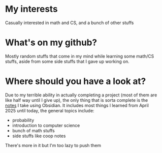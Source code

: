 # My interests

Casually interested in math and CS, and a bunch of other stuffs

# What's on my github?

Mostly random stuffs that come in my mind while learning some math/CS stuffs, aside from some side stuffs that I gave up working on.

# Where should you have a look at?
Due to my terrible ability in actually completing a project (most of them are like half way until I give up), the only thing that is sorta complete is the <a href="https://github.com/2192375d/ALL-NOTES">notes</a> I take using Obsidian. It includes most things I learned from April 2025 until today, the general topics include:

- probability
- introduction to computer science
- bunch of math stuffs
- side stuffs like coop notes

There's more in it but I'm too lazy to push them
